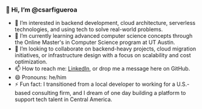 ### 👋 Hi, I’m @csarfigueroa

- 👀 I’m interested in backend development, cloud architecture, serverless technologies, and using tech to solve real-world problems.
- 🌱 I’m currently learning advanced computer science concepts through the Online Master's in Computer Science program at UT Austin.
- 💞️ I’m looking to collaborate on backend-heavy projects, cloud migration initiatives, or infrastructure design with a focus on scalability and cost optimization.
- 📫 How to reach me: [LinkedIn](https://www.linkedin.com/in/csarfigueroa), or drop me a message here on GitHub.
- 😄 Pronouns: he/him
- ⚡ Fun fact: I transitioned from a local developer to working for a U.S.-based consulting firm, and I dream of one day building a platform to support tech talent in Central America.

<!---
csarfigueroa/csarfigueroa is a ✨ special ✨ repository because its `README.md` (this file) appears on your GitHub profile.
You can click the Preview link to take a look at your changes.
--->
